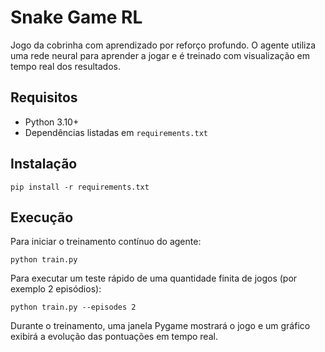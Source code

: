 # Snake Game RL

Jogo da cobrinha com aprendizado por reforço profundo. O agente utiliza uma rede neural para aprender a jogar e é treinado com visualização em tempo real dos resultados.

## Requisitos
- Python 3.10+
- Dependências listadas em `requirements.txt`

## Instalação
```
pip install -r requirements.txt
```

## Execução
Para iniciar o treinamento contínuo do agente:
```
python train.py
```

Para executar um teste rápido de uma quantidade finita de jogos (por exemplo 2 episódios):
```
python train.py --episodes 2
```
Durante o treinamento, uma janela Pygame mostrará o jogo e um gráfico exibirá a evolução das pontuações em tempo real.

